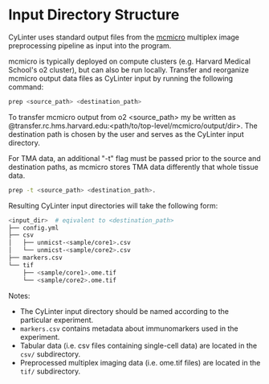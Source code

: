 # Input Directory Structure
CyLinter uses standard output files from the [mcmicro](https://github.com/labsyspharm/mcmicro) multiplex image preprocessing pipeline as input into the program.

mcmicro is typically deployed on compute clusters (e.g. Harvard Medical School's o2 cluster), but can also be run locally. Transfer and reorganize mcmicro output data files as CyLinter input by running the following command:

``` bash
prep <source_path> <destination_path>
```
To transfer mcmicro output from o2 <source_path> my be written as <userID>@transfer.rc.hms.harvard.edu:<path/to/top-level/mcmicro/output/dir>. The destination path is chosen by the user and serves as the CyLinter input directory.

For TMA data, an additional "-t" flag must be passed prior to the source and destination paths, as mcmicro stores TMA data differently that whole tissue data.  

``` bash
prep -t <source_path> <destination_path>.
```

Resulting CyLinter input directories will take the following form:

``` bash
<input_dir>  # eqivalent to <destination_path>
├── config.yml
├── csv
│   ├── unmicst-<sample/core1>.csv
│   └── unmicst-<sample/core2>.csv
├── markers.csv
└── tif
    ├── <sample/core1>.ome.tif
    └── <sample/core2>.ome.tif
```

Notes:

* The CyLinter input directory should be named according to the particular experiment.
* `markers.csv` contains metadata about immunomarkers used in the experiment.
* Tabular data (i.e. csv files containing single-cell data) are located in the `csv/` subdirectory.
* Preprocessed multiplex imaging data (i.e. ome.tif files) are located in the `tif/` subdirectory.
